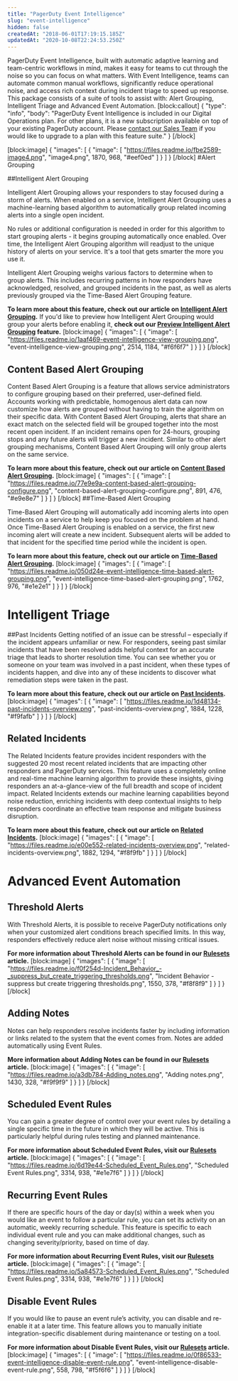 ```yaml
---
title: "PagerDuty Event Intelligence"
slug: "event-intelligence"
hidden: false
createdAt: "2018-06-01T17:19:15.185Z"
updatedAt: "2020-10-08T22:24:53.250Z"
---
```

PagerDuty Event Intelligence, built with automatic adaptive learning and team-centric workflows in mind, makes it easy for teams to cut through the noise so you can focus on what matters. With Event Intelligence, teams can automate common manual workflows, significantly reduce operational noise, and access rich context during incident triage to speed up response. This package consists of a suite of tools to assist with: Alert Grouping, Intelligent Triage and Advanced Event Automation.
[block:callout]
{
  "type": "info",
  "body": "PagerDuty Event Intelligence is included in our Digital Operations plan. For other plans, it is a new subscription available on top of your existing PagerDuty account. Please [contact our Sales Team](https://www.pagerduty.com/contact-sales/) if you would like to upgrade to a plan with this feature suite."
}
[/block]

[block:image]
{
  "images": [
    {
      "image": [
        "https://files.readme.io/fbe2589-image4.png",
        "image4.png",
        1870,
        968,
        "#eef0ed"
      ]
    }
  ]
}
[/block]
#Alert Grouping

##Intelligent Alert Grouping

Intelligent Alert Grouping allows your responders to stay focused during a storm of alerts. When enabled on a service, Intelligent Alert Grouping uses a machine-learning based algorithm to automatically group related incoming alerts into a single open incident. 

No rules or additional configuration is needed in order for this algorithm to start grouping alerts - it begins grouping automatically once enabled. Over time, the Intelligent Alert Grouping algorithm will readjust to the unique history of alerts on your service. It's a tool that gets smarter the more you use it.

Intelligent Alert Grouping weighs various factors to determine when to group alerts. This includes recurring patterns in how responders have acknowledged, resolved, and grouped incidents in the past, as well as alerts previously grouped via the Time-Based Alert Grouping feature. 

**To learn more about this feature, check out our article on [Intelligent Alert Grouping](https://support.pagerduty.com/docs/intelligent-alert-grouping).** If you'd like to preview how Intelligent Alert Grouping would group your alerts before enabling it, **check out our [Preview Intelligent Alert Grouping](https://support.pagerduty.com/docs/preview-intelligent-alert-grouping) feature.** 
[block:image]
{
  "images": [
    {
      "image": [
        "https://files.readme.io/1aaf469-event-intelligence-view-grouping.png",
        "event-intelligence-view-grouping.png",
        2514,
        1184,
        "#f6f6f7"
      ]
    }
  ]
}
[/block]
## Content Based Alert Grouping

Content Based Alert Grouping is a feature that allows service administrators to configure grouping based on their preferred, user-defined field. Accounts working with predictable, homogenous alert data can now customize how alerts are grouped without having to train the algorithm on their specific data. With Content Based Alert Grouping, alerts that share an exact match on the selected field will be grouped together into the most recent open incident. If an incident remains open for 24-hours, grouping stops and any future alerts will trigger a new incident. Similar to other alert grouping mechanisms, Content Based Alert Grouping will only group alerts on the same service.

**To learn more about this feature, check out our article on [Content Based Alert Grouping](doc:content-based-alert-grouping).** 
[block:image]
{
  "images": [
    {
      "image": [
        "https://files.readme.io/77e9e9a-content-based-alert-grouping-configure.png",
        "content-based-alert-grouping-configure.png",
        891,
        476,
        "#e9e8e7"
      ]
    }
  ]
}
[/block]
##Time-Based Alert Grouping

Time-Based Alert Grouping will automatically add incoming alerts into open incidents on a service to help keep you focused on the problem at hand. Once Time-Based Alert Grouping is enabled on a service, the first new incoming alert will create a new incident. Subsequent alerts will be added to that incident for the specified time period while the incident is open.

**To learn more about this feature, check out our article on [Time-Based Alert Grouping](doc:time-based-alert-grouping).** 
[block:image]
{
  "images": [
    {
      "image": [
        "https://files.readme.io/050d24e-event-intelligence-time-based-alert-grouping.png",
        "event-intelligence-time-based-alert-grouping.png",
        1762,
        976,
        "#e1e2e1"
      ]
    }
  ]
}
[/block]
# Intelligent Triage

##Past Incidents
Getting notified of an issue can be stressful – especially if the incident appears unfamiliar or new. For responders, seeing past similar incidents that have been resolved adds helpful context for an accurate triage that leads to shorter resolution time. You can see whether you or someone on your team was involved in a past incident, when these types of incidents happen, and dive into any of these incidents to discover what remediation steps were taken in the past.

**To learn more about this feature, check out our article on [Past Incidents](doc:similar-incidents).** 
[block:image]
{
  "images": [
    {
      "image": [
        "https://files.readme.io/1d48134-past-incidents-overview.png",
        "past-incidents-overview.png",
        1884,
        1228,
        "#f9fafb"
      ]
    }
  ]
}
[/block]
## Related Incidents

The Related Incidents feature provides incident responders with the suggested 20 most recent related incidents that are impacting other responders and PagerDuty services. This feature uses a completely online and real-time machine learning algorithm to provide these insights, giving responders an at-a-glance-view of the full breadth and scope of incident impact. Related Incidents extends our machine learning capabilities beyond noise reduction, enriching incidents with deep contextual insights to help responders coordinate an effective team response and mitigate business disruption.

**To learn more about this feature, check out our article on [Related Incidents](doc:related-incidents).** 
[block:image]
{
  "images": [
    {
      "image": [
        "https://files.readme.io/e00e552-related-incidents-overview.png",
        "related-incidents-overview.png",
        1882,
        1294,
        "#f8f9fb"
      ]
    }
  ]
}
[/block]
# Advanced Event Automation

## Threshold Alerts
With Threshold Alerts, it is possible to receive PagerDuty notifications only when your customized alert conditions breach specified limits. In this way, responders effectively reduce alert noise without missing critical issues. 

**For more information about Threshold Alerts can be found in our [Rulesets](https://support.pagerduty.com/docs/rulesets#suppress-but-create-triggering-thresholds-with-event-rules) article.** 
[block:image]
{
  "images": [
    {
      "image": [
        "https://files.readme.io/f0f254d-Incident_Behavior_-_suppress_but_create_triggering_thresholds.png",
        "Incident Behavior - suppress but create triggering thresholds.png",
        1550,
        378,
        "#f8f8f9"
      ]
    }
  ]
}
[/block]
## Adding Notes
Notes can help responders resolve incidents faster by including information or links related to the system that the event comes from. Notes are added automatically using Event Rules. 

**More information about Adding Notes can be found in our [Rulesets](https://support.pagerduty.com/docs/rulesets#add-a-note-to-an-incident-with-event-rules) article.** 
[block:image]
{
  "images": [
    {
      "image": [
        "https://files.readme.io/a3db784-Adding_notes.png",
        "Adding notes.png",
        1430,
        328,
        "#f9f9f9"
      ]
    }
  ]
}
[/block]
## Scheduled Event Rules
You can gain a greater degree of control over your event rules by detailing a single specific time in the future in which they will be active. This is particularly helpful during rules testing and planned maintenance.

**For more information about Scheduled Event Rules, visit our [Rulesets](https://support.pagerduty.com/docs/rulesets#scheduled-event-rules) article.** 
[block:image]
{
  "images": [
    {
      "image": [
        "https://files.readme.io/6d19e44-Scheduled_Event_Rules.png",
        "Scheduled Event Rules.png",
        3314,
        938,
        "#e1e7f6"
      ]
    }
  ]
}
[/block]
## Recurring Event Rules
If there are specific hours of the day or day(s) within a week when you would like an event to follow a particular rule, you can set its activity on an automatic, weekly recurring schedule. This feature is specific to each individual event rule and you can make additional changes, such as changing severity/priority, based on time of day. 

**For more information about Recurring Event Rules, visit our [Rulesets](https://support.pagerduty.com/docs/rulesets#recurring-event-rules) article.** 
[block:image]
{
  "images": [
    {
      "image": [
        "https://files.readme.io/5a84573-Scheduled_Event_Rules.png",
        "Scheduled Event Rules.png",
        3314,
        938,
        "#e1e7f6"
      ]
    }
  ]
}
[/block]
## Disable Event Rules
If you would like to pause an event rule’s activity, you can disable and re-enable it at a later time. This feature allows you to manually initiate integration-specific disablement during maintenance or testing on a tool. 

**For more information about Disable Event Rules, visit our [Rulesets](https://support.pagerduty.com/docs/rulesets#disable-event-rules) article.** 
[block:image]
{
  "images": [
    {
      "image": [
        "https://files.readme.io/0f86533-event-intelligence-disable-event-rule.png",
        "event-intelligence-disable-event-rule.png",
        558,
        798,
        "#f5f6f6"
      ]
    }
  ]
}
[/block]